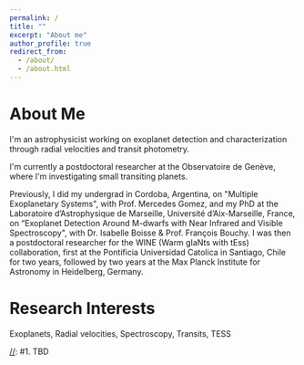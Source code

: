 ```yaml
---
permalink: /
title: ""
excerpt: "About me"
author_profile: true
redirect_from: 
  - /about/
  - /about.html
---
```


About Me
======
I'm an astrophysicist working on exoplanet detection and characterization through radial velocities and transit photometry. 

I'm currently a postdoctoral researcher at the Observatoire de Genève, where I'm investigating small transiting planets. 

Previously, I did my undergrad in Cordoba, Argentina, on "Multiple Exoplanetary Systems", with Prof. Mercedes Gomez, and my PhD at the Laboratoire d’Astrophysique de Marseille, Université d’Aix-Marseille, France, on “Exoplanet Detection Around M-dwarfs with Near Infrared and Visible Spectroscopy", with Dr. Isabelle Boisse & Prof. François Bouchy. I was then a postdoctoral researcher for the WINE (Warm gIaNts with tEss) collaboration, first at the Pontificia Universidad Catolica in Santiago, Chile for two years, followed by two years at the Max Planck Institute for Astronomy in Heidelberg, Germany. 

Research Interests
======
Exoplanets, Radial velocities, Spectroscopy, Transits, TESS

[//]: #TBD
[//]: #======
[//]: #1. TBD

